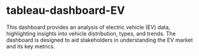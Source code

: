 # tableau-dashboard-EV
This dashboard provides an analysis of electric vehicle (EV) data, highlighting insights into vehicle distribution, types, and trends. The dashboard is designed to aid stakeholders in understanding the EV market and its key metrics.
